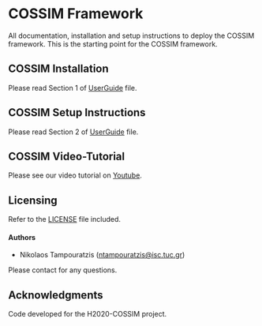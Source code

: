 # COSSIM Framework

All documentation, installation and setup instructions to deploy the COSSIM framework. This is the starting point for the COSSIM framework. 

## COSSIM Installation

Please read Section 1 of [UserGuide](UserGuide.pdf) file.

## COSSIM Setup Instructions

Please read Section 2 of [UserGuide](UserGuide.pdf) file.

## COSSIM Video-Tutorial

Please see our video tutorial on [Youtube](https://youtu.be/wHdQDL8BWpk).

## Licensing

Refer to the [LICENSE](LICENSE) file included.

#### Authors

* Nikolaos Tampouratzis (ntampouratzis@isc.tuc.gr)

Please contact for any questions.

## Acknowledgments

Code developed for the H2020-COSSIM project.

